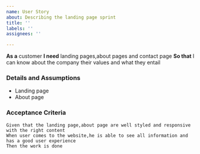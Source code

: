 ```yaml
---
name: User Story
about: Describing the landing page sprint
title: ''
labels: ''
assignees: ''

---
```


**As a** customer
 **I need** landing pages,about pages and contact page
 **So that** I can know about the company their values and what they entail
   
 ### Details and Assumptions
 * Landing page
 * About page
  
 ### Acceptance Criteria  
   
 ```gherkin
 Given that the landing page,about page are well styled and responsive with the right content
 When user comes to the website,he is able to see all information and has a good user experience
 Then the work is done
 ```
